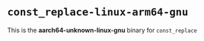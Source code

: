 # `const_replace-linux-arm64-gnu`

This is the **aarch64-unknown-linux-gnu** binary for `const_replace`
